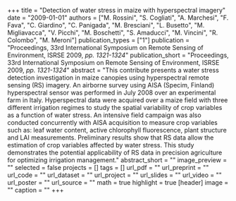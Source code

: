 +++
title = "Detection of water stress in maize with hyperspectral imagery"
date = "2009-01-01"
authors = ["M. Rossini", "S. Cogliati", "A. Marchesi", "F. Fava", "C. Giardino", "C. Panigada", "M. Bresciani", "L. Busetto", "M. Migliavacca", "V. Picchi", "M. Boschetti", "S. Amaducci", "M. Vincini", "R. Colombo", "M. Meroni"]
publication_types = ["1"]
publication = "Proceedings, 33rd International Symposium on Remote Sensing of Environment, ISRSE 2009, _pp. 1321-1324_"
publication_short = "Proceedings, 33rd International Symposium on Remote Sensing of Environment, ISRSE 2009, _pp. 1321-1324_"
abstract = "This contribute presents a water stress detection investigation in maize canopies using hyperspectral remote sensing (RS) imagery. An airborne survey using AISA (Specim, Finland) hyperspectral sensor was performed in July 2008 over an experimental farm in Italy. Hyperspectral data were acquired over a maize field with three different irrigation regimes to study the spatial variability of crop variables as a function of water stress. An intensive field campaign was also conducted concurrently with AISA acquisition to measure crop variables such as: leaf water content, active chlorophyll fluorescence, plant structure and LAI measurements. Preliminary results show that RS data allow the estimation of crop variables affected by water stress. This study demonstrates the potential applicability of RS data in precision agriculture for optimizing irrigation management."
abstract_short = ""
image_preview = ""
selected = false
projects = []
tags = []
url_pdf = ""
url_preprint = ""
url_code = ""
url_dataset = ""
url_project = ""
url_slides = ""
url_video = ""
url_poster = ""
url_source = ""
math = true
highlight = true
[header]
image = ""
caption = ""
+++
